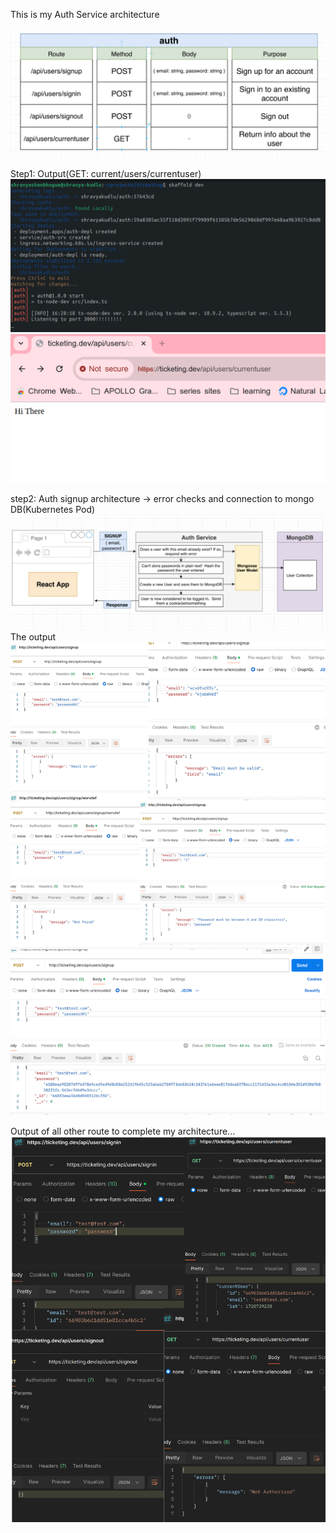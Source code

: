 This is my Auth Service architecture

![alt_img](./imgs/autharchitecture.png)

Step1: Output(GET: current/users/currentuser)
![alt img](./imgs/step1:authserver1.png)
![alt img](./imgs/step1:authserver2.png)

step2: Auth signup architecture -> error checks and connection to mongo DB(Kubernetes Pod)
![alt img](./imgs/step2:auth-signup-mongoDB.png)
The output
![alt img](./imgs/step2:auth-signup-mongoDB-output.png)

Output of all other route to complete my architecture...
![alt img](./imgs/AllOtherRoutes.png)
